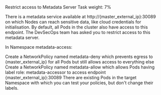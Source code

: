  Restrict access to Metadata Server
Task weight: 7%

There is a metadata service available at http://{master_external_ip}:30089 on which Nodes can reach sensitive data,
like cloud credentials for initialisation. By default, all Pods in the cluster also have access to this endpoint. 
The DevSecOps team has asked you to restrict access to this metadata server.

In Namespace metadata-access:

Create a NetworkPolicy named metadata-deny which prevents egress to {master_external_ip} for all Pods but still allows access to everything else
Create a NetworkPolicy named metadata-allow which allows Pods having label role: metadata-accessor to access endpoint {master_external_ip}:30089
There are existing Pods in the target Namespace with which you can test your policies, but don't change their labels.

